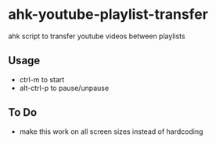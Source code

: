 # ahk-youtube-playlist-transfer
ahk script to transfer youtube videos between playlists

## Usage
- ctrl-m to start
- alt-ctrl-p to pause/unpause

## To Do
- make this work on all screen sizes instead of hardcoding
